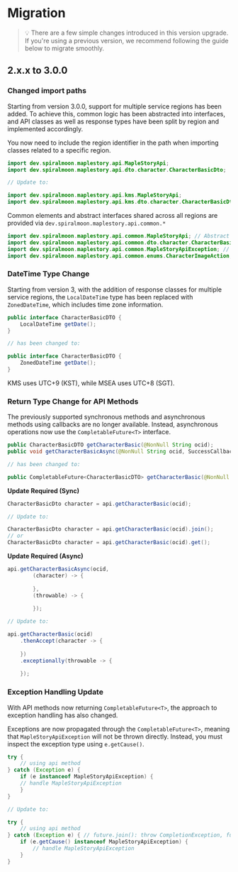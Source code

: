 # Migration

> 💡 There are a few simple changes introduced in this version upgrade. If you're using a previous version, we recommend following the guide below to migrate smoothly.

## 2.x.x to 3.0.0

### Changed import paths

Starting from version 3.0.0, support for multiple service regions has been added. To achieve this, common logic has been abstracted into interfaces, and API classes as well as response types have been split by region and implemented accordingly.

You now need to include the region identifier in the path when importing classes related to a specific region.

```java
import dev.spiralmoon.maplestory.api.MapleStoryApi;
import dev.spiralmoon.maplestory.api.dto.character.CharacterBasicDto;

// Update to:

import dev.spiralmoon.maplestory.api.kms.MapleStoryApi;
import dev.spiralmoon.maplestory.api.kms.dto.character.CharacterBasicDto;
```

Common elements and abstract interfaces shared across all regions are provided via `dev.spiralmoon.maplestory.api.common.*`

```java
import dev.spiralmoon.maplestory.api.common.MapleStoryApi; // Abstract API base class
import dev.spiralmoon.maplestory.api.common.dto.character.CharacterBasicDto; // Abstract character response DTO
import dev.spiralmoon.maplestory.api.common.MapleStoryApiException; // Common error class
import dev.spiralmoon.maplestory.api.common.enums.CharacterImageAction; // Enum used as API parameters
```

### DateTime Type Change

Starting from version 3, with the addition of response classes for multiple service regions, the `LocalDateTime` type has been replaced with `ZonedDateTime`, which includes time zone information.

```java
public interface CharacterBasicDTO {
    LocalDateTime getDate();
}

// has been changed to:

public interface CharacterBasicDTO {
    ZonedDateTime getDate();
}
```

KMS uses UTC+9 (KST), while MSEA uses UTC+8 (SGT).

### Return Type Change for API Methods

The previously supported synchronous methods and asynchronous methods using callbacks are no longer available. Instead, asynchronous operations now use the `CompletableFuture<T>` interface.

```java
public CharacterBasicDTO getCharacterBasic(@NonNull String ocid);
public void getCharacterBasicAsync(@NonNull String ocid, SuccessCallback<CharacterBasicDTO> onSuccess, FailureCallback onFailure);

// has been changed to:

public CompletableFuture<CharacterBasicDTO> getCharacterBasic(@NonNull String ocid);
```

**Update Required (Sync)**
```java
CharacterBasicDto character = api.getCharacterBasic(ocid);

// Update to:

CharacterBasicDto character = api.getCharacterBasic(ocid).join();
// or
CharacterBasicDto character = api.getCharacterBasic(ocid).get();
```

**Update Required (Async)**
```java
api.getCharacterBasicAsync(ocid,
        (character) -> {
    
        },
        (throwable) -> {
    
        });

// Update to:

api.getCharacterBasic(ocid)
    .thenAccept(character -> {
        
    })
    .exceptionally(throwable -> {
        
    });
```

### Exception Handling Update

With API methods now returning `CompletableFuture<T>`, the approach to exception handling has also changed.

Exceptions are now propagated through the `CompletableFuture<T>`, meaning that `MapleStoryApiException` will not be thrown directly. Instead, you must inspect the exception type using `e.getCause()`.

```java
try {
    // using api method
} catch (Exception e) {
    if (e instanceof MapleStoryApiException) {
    // handle MapleStoryApiException
    }
}

// Update to:

try {
    // using api method
} catch (Exception e) { // future.join(): throw CompletionException, future.get(): throw InterruptedException or ExecutionException
    if (e.getCause() instanceof MapleStoryApiException) {
        // handle MapleStoryApiException
    }
}
```